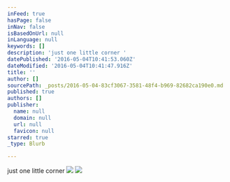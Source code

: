 ```yaml
---
inFeed: true
hasPage: false
inNav: false
isBasedOnUrl: null
inLanguage: null
keywords: []
description: 'just one little corner '
datePublished: '2016-05-04T10:41:53.060Z'
dateModified: '2016-05-04T10:41:47.916Z'
title: ''
author: []
sourcePath: _posts/2016-05-04-83cf3067-3581-48f4-b969-82682ca190e0.md
published: true
authors: []
publisher:
  name: null
  domain: null
  url: null
  favicon: null
starred: true
_type: Blurb

---
```

just one little corner ![](https://the-grid-user-content.s3-us-west-2.amazonaws.com/a2673106-1c40-483b-8887-6aba7cd61791.jpg)
![](https://the-grid-user-content.s3-us-west-2.amazonaws.com/b81ec35e-6d42-4466-921e-d3143414b48d.jpg)